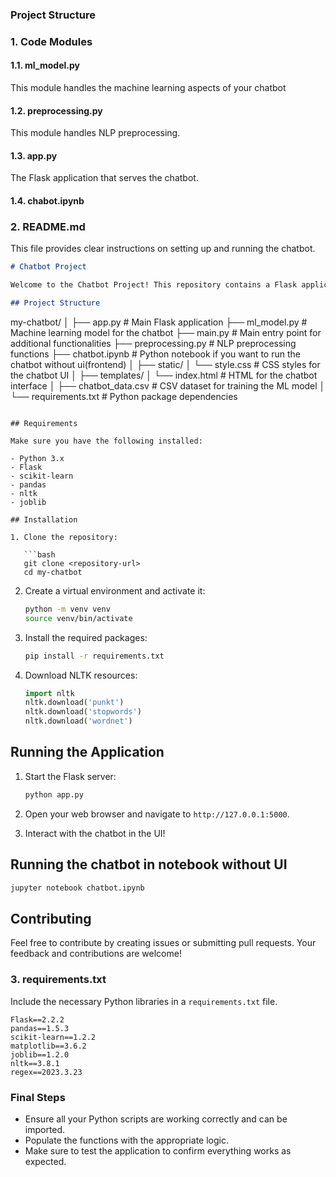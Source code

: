 ### Project Structure

### 1. Code Modules

#### **1.1. ml_model.py**

This module handles the machine learning aspects of your chatbot

#### **1.2. preprocessing.py**

This module handles NLP preprocessing.

#### **1.3. app.py**

The Flask application that serves the chatbot.

#### **1.4. chabot.ipynb**

### 2. README.md

This file provides clear instructions on setting up and running the chatbot.

```markdown
# Chatbot Project

Welcome to the Chatbot Project! This repository contains a Flask application for a chatbot that utilizes machine learning and rule-based responses to assist users with various queries.

## Project Structure
```

my-chatbot/
│
├── app.py # Main Flask application
├── ml_model.py # Machine learning model for the chatbot
├── main.py # Main entry point for additional functionalities
├── preprocessing.py # NLP preprocessing functions
├── chatbot.ipynb # Python notebook if you want to run the chatbot without ui(frontend)
│
├── static/
│ └── style.css # CSS styles for the chatbot UI
│
├── templates/
│ └── index.html # HTML for the chatbot interface
│
├── chatbot_data.csv # CSV dataset for training the ML model
│
└── requirements.txt # Python package dependencies

````

## Requirements

Make sure you have the following installed:

- Python 3.x
- Flask
- scikit-learn
- pandas
- nltk
- joblib

## Installation

1. Clone the repository:

   ```bash
   git clone <repository-url>
   cd my-chatbot
````

2. Create a virtual environment and activate it:

   ```bash
   python -m venv venv
   source venv/bin/activate
   ```

3. Install the required packages:

   ```bash
   pip install -r requirements.txt
   ```

4. Download NLTK resources:

   ```python
   import nltk
   nltk.download('punkt')
   nltk.download('stopwords')
   nltk.download('wordnet')
   ```

## Running the Application

1. Start the Flask server:

   ```bash
   python app.py
   ```

2. Open your web browser and navigate to `http://127.0.0.1:5000`.

3. Interact with the chatbot in the UI!

## Running the chatbot in notebook without UI

```bash
jupyter notebook chatbot.ipynb
```

## Contributing

Feel free to contribute by creating issues or submitting pull requests. Your feedback and contributions are welcome!

### 3. requirements.txt

Include the necessary Python libraries in a `requirements.txt` file.

```
Flask==2.2.2
pandas==1.5.3
scikit-learn==1.2.2
matplotlib==3.6.2
joblib==1.2.0
nltk==3.8.1
regex==2023.3.23
```

### Final Steps

- Ensure all your Python scripts are working correctly and can be imported.
- Populate the functions with the appropriate logic.
- Make sure to test the application to confirm everything works as expected.
